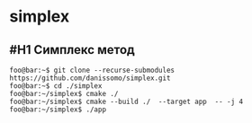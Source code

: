# simplex
#H1 Симплекс метод
-
```console
foo@bar:~$ git clone --recurse-submodules https://github.com/danissomo/simplex.git 
foo@bar:~$ cd ./simplex
foo@bar:~/simplex$ cmake ./ 
foo@bar:~/simplex$ cmake --build ./  --target app  -- -j 4 
foo@bar:~/simplex$ ./app
```
